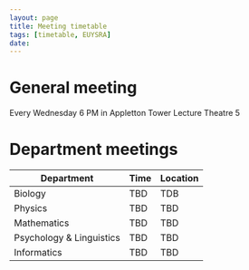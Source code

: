 ```yaml
---
layout: page
title: Meeting timetable
tags: [timetable, EUYSRA]
date:
---
```

# General meeting

Every Wednesday 6 PM in Appletton Tower Lecture Theatre 5


# Department meetings

| Department               | Time             | Location     |
| -------------------------|------------------|--------------|
| Biology                  | TBD              | TDB          |
| Physics                  | TBD              | TBD          |
| Mathematics              | TBD              | TBD          |
| Psychology & Linguistics | TBD              | TBD          |
| Informatics              | TBD              | TBD          |
